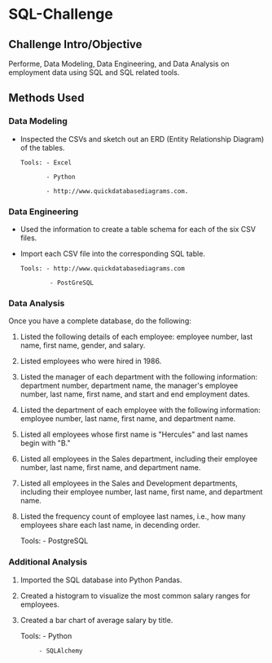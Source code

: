 # SQL-Challenge

## Challenge Intro/Objective
Performe, Data Modeling, Data Engineering, and Data Analysis on employment data using SQL and SQL related tools.

## Methods Used
 ### Data Modeling
  * Inspected the CSVs and sketch out an ERD (Entity Relationship Diagram) of the tables. 
     
     
        Tools: - Excel
     
               - Python
            
               - http://www.quickdatabasediagrams.com.
            
 ### Data Engineering
  * Used the information to create a table schema for each of the six CSV files. 
  * Import each CSV file into the corresponding SQL table.
  
    
        Tools: - http://www.quickdatabasediagrams.com
    
                - PostGreSQL
 ### Data Analysis
Once you have a complete database, do the following:
  1.	Listed the following details of each employee: employee number, last name, first name, gender, and salary.
  2.	Listed employees who were hired in 1986.
  3.	Listed the manager of each department with the following information: department number, department name, the manager's employee number, last name, first name, and start and end employment dates.
  4.	Listed the department of each employee with the following information: employee number, last name, first name, and department name.
  5.	Listed all employees whose first name is "Hercules" and last names begin with "B."
  6.	Listed all employees in the Sales department, including their employee number, last name, first name, and department name.
  7.	Listed all employees in the Sales and Development departments, including their employee number, last name, first name, and department name.
  8.	Listed the frequency count of employee last names, i.e., how many employees share each last name, in decending order.
  
          Tools: - PostgreSQL 
         
  ### Additional Analysis
  1.	Imported the SQL database into Python Pandas. 
  2.	Created a histogram to visualize the most common salary ranges for employees.
  3.	Created a bar chart of average salary by title.
  
          Tools: - Python
      
                 - SQLAlchemy 

